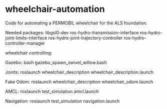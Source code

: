 wheelchair-automation
=====================

Code for automating a PERMOBIL wheelchair for the ALS foundation.

Needed packages:
libgsl0-dev
ros-hydro-transmission-interface
ros-hydro-joint-limits-interface
ros-hydro-joint-trajectory-controller
ros-hydro-controller-manager

wheelchair controlling:

Gazebo: bash gazebo_spawn_swivel_willow.bash 

Joints: roslaunch wheelchair_description wheelchair_description.launch

Fake Odom: roslaunch wheelchair_description wheelchair_odom.launch

AMCL: roslaunch test_simulation amcl.launch

Navigation: roslaunch test_simulation navigation.launch


